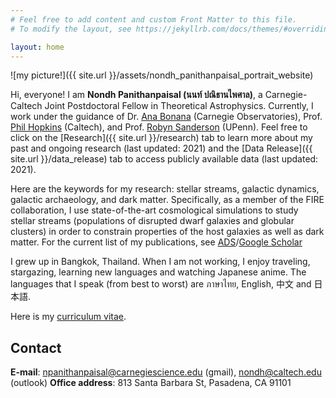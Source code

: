 ```yaml
---
# Feel free to add content and custom Front Matter to this file.
# To modify the layout, see https://jekyllrb.com/docs/themes/#overriding-theme-defaults

layout: home
---
```


![my picture!]({{ site.url }}/assets/nondh_panithanpaisal_portrait_website)

Hi, everyone! I am **Nondh Panithanpaisal (นนท์ ปณิธานไพศาล)**, a Carnegie-Caltech Joint Postdoctoral Fellow in Theoretical Astrophysics. Currently, I work under the guidance of Dr. [Ana Bonana](https://obs.carnegiescience.edu/dr-ana-bonaca-0) (Carnegie Observatories), Prof. [Phil Hopkins](https://pma.caltech.edu/people/philip-f-hopkins) (Caltech), and Prof. [Robyn Sanderson](https://www.physics.upenn.edu/index.php/people/standing-faculty/robyn-sanderson) (UPenn). Feel free to click on the [Research]({{ site.url }}/research) tab to learn more about my past and ongoing research (last updated: 2021) and the [Data Release]({{ site.url }}/data_release) tab to access publicly available data (last updated: 2021).

Here are the keywords for my research: stellar streams, galactic dynamics, galactic archaeology, and dark matter. Specifically, as a member of the FIRE collaboration, I use state-of-the-art cosmological simulations to study stellar streams (populations of disrupted dwarf galaxies and globular clusters) in order to constrain properties of the host galaxies as well as dark matter. For the current list of my publications, see [ADS](https://ui.adsabs.harvard.edu/search/q=%20author%3A%22Panithanpaisal%2C%20Nondh%22&sort=date%20desc%2C%20bibcode%20desc&p_=0)/[Google Scholar](https://scholar.google.com/citations?user=BL94RZQAAAAJ&hl=en)

I grew up in Bangkok, Thailand. When I am not working, I enjoy traveling, stargazing, learning new languages and watching Japanese anime. The languages that I speak (from best to worst) are ภาษาไทย, English, 中文 and 日本語.

Here is my [curriculum vitae](/assets/NondhPanithanpaisalCV.pdf).


## Contact
**E-mail**: <npanithanpaisal@carnegiescience.edu> (gmail), <nondh@caltech.edu> (outlook) 
**Office address**: 813 Santa Barbara St, Pasadena, CA 91101
